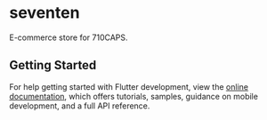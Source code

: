 # seventen

E-commerce store for 710CAPS.

## Getting Started


For help getting started with Flutter development, view the
[online documentation](https://docs.flutter.dev/), which offers tutorials,
samples, guidance on mobile development, and a full API reference.
